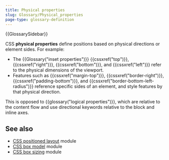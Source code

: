 ```yaml
---
title: Physical properties
slug: Glossary/Physical_properties
page-type: glossary-definition
---
```


{{GlossarySidebar}}

CSS **physical properties** define positions based on physical directions or element sides. For example:

- The {{Glossary("inset properties")}} {{cssxref("top")}}, {{cssxref("right")}}, {{cssxref("bottom")}}, and {{cssxref("left")}} refer to the physical dimensions of the viewport.
- Features such as {{cssxref("margin-top")}}, {{cssxref("border-right")}}, {{cssxref("padding-bottom")}}, and {{cssxref("border-bottom-left-radius")}} reference specific sides of an element, and style features by that physical direction.

This is opposed to {{glossary("logical properties")}}, which are relative to the content flow and use directional keywords relative to the block and inline axes.

## See also

- [CSS positioned layout](/en-US/docs/Web/CSS/CSS_positioned_layout) module
- [CSS box model](/en-US/docs/Web/CSS/CSS_box_model) module
- [CSS box sizing](/en-US/docs/Web/CSS/CSS_box_sizing) module

